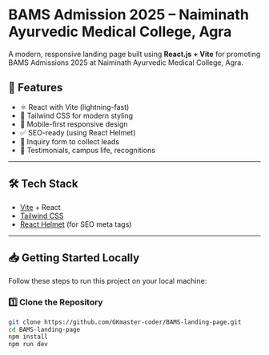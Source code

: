 #  BAMS Admission 2025 – Naiminath Ayurvedic Medical College, Agra

A modern, responsive landing page built using **React.js + Vite** for promoting BAMS Admissions 2025 at Naiminath Ayurvedic Medical College, Agra.

## 🚀 Features

- ⚛️ React with Vite (lightning-fast)
- 🎨 Tailwind CSS for modern styling
- 📱 Mobile-first responsive design
- ✅ SEO-ready (using React Helmet)
- 🧾 Inquiry form to collect leads
- 🎥 Testimonials, campus life, recognitions

---

## 🛠 Tech Stack

- [Vite](https://vitejs.dev/) + React
- [Tailwind CSS](https://tailwindcss.com/)
- [React Helmet](https://www.npmjs.com/package/react-helmet) (for SEO meta tags)

---

## 📥 Getting Started Locally

Follow these steps to run this project on your local machine:

### 1️⃣ Clone the Repository

```bash
git clone https://github.com/GKmaster-coder/BAMS-landing-page.git
cd BAMS-landing-page
npm install
npm run dev

